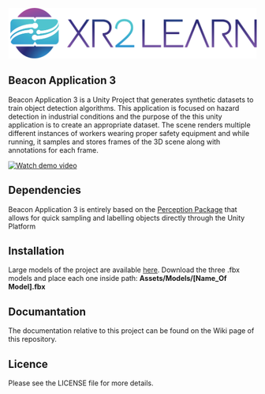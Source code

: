 ![XR2Learn](https://github.com/XR2Learn/.github/blob/main/images/XR2Learn%20logo.png)

## Beacon Application 3

Beacon Application 3 is a Unity Project that generates synthetic datasets to train object detection algorithms. This application is focused on hazard detection in industrial conditions and the purpose of the this unity application is to create an appropriate dataset. The scene renders multiple different instances of workers wearing proper safety equipment and while running, it samples and stores frames of the 3D scene along with annotations for each frame.

[![Watch demo video](https://img.youtube.com/vi/f09_8rrUqxo/maxresdefault.jpg)](https://youtu.be/f09_8rrUqxo)

## Dependencies

Beacon Application 3 is entirely based on the [Perception Package](https://github.com/Unity-Technologies/com.unity.perception) that allows for quick sampling and labelling objects directly through the Unity Platform

## Installation

Large models of the project are available [here](https://drive.google.com/drive/folders/1X5IiqP73NPqwTjkL7KiycRXF4Z2NAhHN?usp=sharing).
Download the three .fbx models and place each one inside path: **Assets/Models/[Νame_Οf Μodel].fbx**

## Documantation

The documentation relative to this project can be found on the Wiki page of this repository.

## Licence

Please see the LICENSE file for more details.
